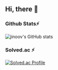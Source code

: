 ## Hi, there 👋

### Github Stats⚡️
![jinoov's GitHub stats](https://github-readme-stats.vercel.app/api?username=jinoov&hide=contribs,prs)

### Solved.ac ⚡️
[![Solved.ac Profile](http://mazassumnida.wtf/api/v2/generate_badge?boj=jinho020)](https://solved.ac/jinho020/)

